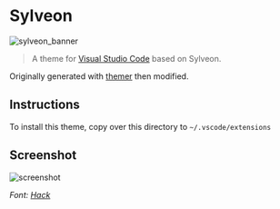 # Sylveon

![sylveon_banner](https://user-images.githubusercontent.com/4167938/78396325-b5b5c700-75de-11ea-8a45-338c94f78f32.png)

> A theme for [Visual Studio Code](http://code.visualstudio.com) based on Sylveon.

Originally generated with [themer](https://themer.dev/) then modified.

## Instructions

To install this theme, copy over this directory to `~/.vscode/extensions`

## Screenshot

![screenshot](https://user-images.githubusercontent.com/4167938/78612907-fe2ce900-7859-11ea-96d0-c5f7426bc69f.png)

*Font: [Hack](https://github.com/source-foundry/Hack)*

